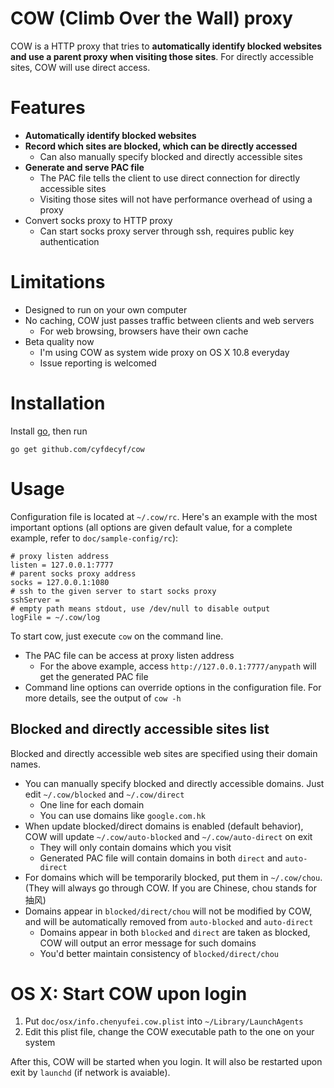 # COW (Climb Over the Wall) proxy  #

COW is a HTTP proxy that tries to **automatically identify blocked websites and use a parent proxy when visiting those sites**. For directly accessible sites, COW will use direct access.

# Features #

- **Automatically identify blocked websites**
- **Record which sites are blocked, which can be directly accessed**
  - Can also manually specify blocked and directly accessible sites
- **Generate and serve PAC file**
  - The PAC file tells the client to use direct connection for directly accessible sites
  - Visiting those sites will not have performance overhead of using a proxy
- Convert socks proxy to HTTP proxy
  - Can start socks proxy server through ssh, requires public key authentication

# Limitations #

- Designed to run on your own computer
- No caching, COW just passes traffic between clients and web servers
  - For web browsing, browsers have their own cache
- Beta quality now
  - I'm using COW as system wide proxy on OS X 10.8 everyday
  - Issue reporting is welcomed

# Installation #

Install [go](http://golang.org/doc/install), then run

    go get github.com/cyfdecyf/cow

# Usage #

Configuration file is located at `~/.cow/rc`. Here's an example with the most important options (all options are given default value, for a complete example, refer to `doc/sample-config/rc`):

    # proxy listen address
    listen = 127.0.0.1:7777
    # parent socks proxy address
    socks = 127.0.0.1:1080
    # ssh to the given server to start socks proxy
    sshServer =
    # empty path means stdout, use /dev/null to disable output
    logFile = ~/.cow/log

To start cow, just execute `cow` on the command line.

- The PAC file can be access at proxy listen address
  - For the above example, access `http://127.0.0.1:7777/anypath` will get the generated PAC file
- Command line options can override options in the configuration file. For more details, see the output of `cow -h`

## Blocked and directly accessible sites list

Blocked and directly accessible web sites are specified using their domain names.

- You can manually specify blocked and directly accessible domains. Just edit `~/.cow/blocked` and `~/.cow/direct`
  - One line for each domain
  - You can use domains like `google.com.hk`
- When update blocked/direct domains is enabled (default behavior), COW will update `~/.cow/auto-blocked` and `~/.cow/auto-direct` on exit
  - They will only contain domains which you visit
  - Generated PAC file will contain domains in both `direct` and `auto-direct`
- For domains which will be temporarily blocked, put them in `~/.cow/chou`. (They will always go through COW. If you are Chinese, chou stands for 抽风)
- Domains appear in `blocked/direct/chou` will not be modified by COW, and will be automatically removed from `auto-blocked` and `auto-direct`
  - Domains appear in both `blocked` and `direct` are taken as blocked, COW will output an error message for such domains
  - You'd better maintain consistency of `blocked/direct/chou`

# OS X: Start COW upon login

1. Put `doc/osx/info.chenyufei.cow.plist` into `~/Library/LaunchAgents`
2. Edit this plist file, change the COW executable path to the one on your system

After this, COW will be started when you login. It will also be restarted upon exit by `launchd` (if network is avaiable).
